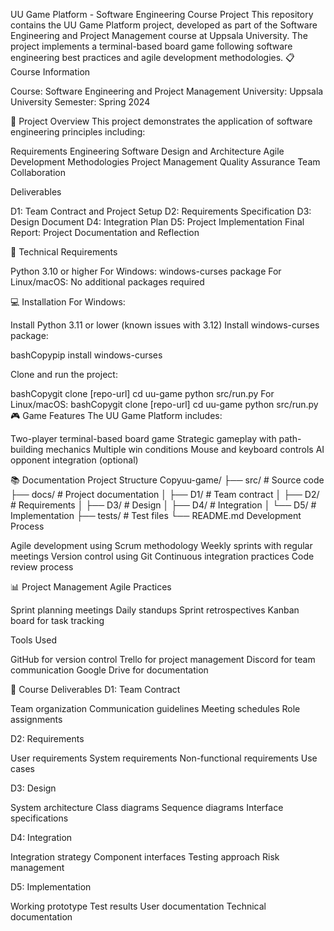 UU Game Platform - Software Engineering Course Project
This repository contains the UU Game Platform project, developed as part of the Software Engineering and Project Management course at Uppsala University. The project implements a terminal-based board game following software engineering best practices and agile development methodologies.
📋 Course Information

Course: Software Engineering and Project Management
University: Uppsala University
Semester: Spring 2024


🎯 Project Overview
This project demonstrates the application of software engineering principles including:

Requirements Engineering
Software Design and Architecture
Agile Development Methodologies
Project Management
Quality Assurance
Team Collaboration

Deliverables

D1: Team Contract and Project Setup
D2: Requirements Specification
D3: Design Document
D4: Integration Plan
D5: Project Implementation
Final Report: Project Documentation and Reflection

🔧 Technical Requirements

Python 3.10 or higher
For Windows: windows-curses package
For Linux/macOS: No additional packages required

💻 Installation
For Windows:

Install Python 3.11 or lower (known issues with 3.12)
Install windows-curses package:

bashCopypip install windows-curses

Clone and run the project:

bashCopygit clone [repo-url]
cd uu-game
python src/run.py
For Linux/macOS:
bashCopygit clone [repo-url]
cd uu-game
python src/run.py
🎮 Game Features
The UU Game Platform includes:

Two-player terminal-based board game
Strategic gameplay with path-building mechanics
Multiple win conditions
Mouse and keyboard controls
AI opponent integration (optional)

📚 Documentation
Project Structure
Copyuu-game/
├── src/                 # Source code
├── docs/               # Project documentation
│   ├── D1/            # Team contract
│   ├── D2/            # Requirements
│   ├── D3/            # Design
│   ├── D4/            # Integration
│   └── D5/            # Implementation
├── tests/             # Test files
└── README.md
Development Process

Agile development using Scrum methodology
Weekly sprints with regular meetings
Version control using Git
Continuous integration practices
Code review process

📊 Project Management
Agile Practices

Sprint planning meetings
Daily standups
Sprint retrospectives
Kanban board for task tracking

Tools Used

GitHub for version control
Trello for project management
Discord for team communication
Google Drive for documentation

📝 Course Deliverables
D1: Team Contract

Team organization
Communication guidelines
Meeting schedules
Role assignments

D2: Requirements

User requirements
System requirements
Non-functional requirements
Use cases

D3: Design

System architecture
Class diagrams
Sequence diagrams
Interface specifications

D4: Integration

Integration strategy
Component interfaces
Testing approach
Risk management

D5: Implementation

Working prototype
Test results
User documentation
Technical documentation
